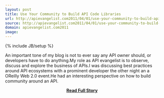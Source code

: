 ```yaml
---
layout: post
title: Use Your Community to Build API Code Libraries
url: http://apievangelist.com2011/04/01/use-your-community-to-build-api-code-libraries/
source: http://apievangelist.com2011/04/01/use-your-community-to-build-api-code-libraries/
domain: apievangelist.com2011
image: 
---
```

{% include JB/setup %}<p>An important tone of my blog is not to ever say any API owner should, or developers have to do anything.My role as API evangelist is to observe, discuss and explore the business of APIs.I was discussing best practices around API ecosystems with a prominent developer the other night an a OReilly Web 2.0 event.He had an interesting perspective on how to build community around an API.</p>
<center><p><a href="http://apievangelist.com2011/04/01/use-your-community-to-build-api-code-libraries/" style='padding:25px; font-sze:18px; font-weight: bold;'>Read Full Story</a></p></center>

